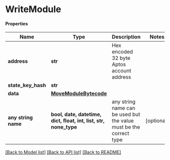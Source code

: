 # WriteModule

#### Properties
Name | Type | Description | Notes
------------ | ------------- | ------------- | -------------
**address** | **str** | Hex encoded 32 byte Aptos account address | 
**state_key_hash** | **str** |  | 
**data** | [**MoveModuleBytecode**](MoveModuleBytecode.md) |  | 
**any string name** | **bool, date, datetime, dict, float, int, list, str, none_type** | any string name can be used but the value must be the correct type | [optional]

[[Back to Model list]](../README.md#documentation-for-models) [[Back to API list]](../README.md#documentation-for-api-endpoints) [[Back to README]](../README.md)

